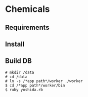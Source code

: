 # Chemicals
## Requirements

## Install

## Build DB
```
# mkdir /data
# cd /data 
# ln -s /*app path*/worker ./worker
$ cd /*app path*/worker/bin
$ ruby yoshida.rb
```
